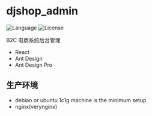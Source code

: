# djshop_admin

![Language](https://img.shields.io/badge/language-JavaScript-orange.svg?style=flat-square)
![License](https://img.shields.io/badge/license-MIT-blue.svg?style=flat-square)

B2C 电商系统后台管理

- React
- Ant Design
- Ant Design Pro

## 生产环境

- debian or ubuntu 1c1g machine is the minimum setup
- nginx(verynginx)
